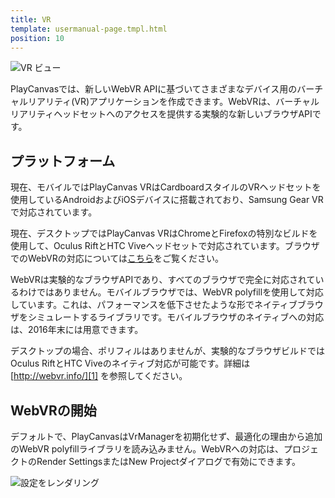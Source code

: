 ```yaml
---
title: VR
template: usermanual-page.tmpl.html
position: 10
---
```


![VR ビュー][3]

PlayCanvasでは、新しいWebVR APIに基づいてさまざまなデバイス用のバーチャルリアリティ(VR)アプリケーションを作成できます。WebVRは、バーチャルリアリティヘッドセットへのアクセスを提供する実験的な新しいブラウザAPIです。

## プラットフォーム

現在、モバイルではPlayCanvas VRはCardboardスタイルのVRヘッドセットを使用しているAndroidおよびiOSデバイスに搭載されており、Samsung Gear VRで対応されています。

現在、デスクトップではPlayCanvas VRはChromeとFirefoxの特別なビルドを使用して、Oculus RiftとHTC Viveヘッドセットで対応されています。ブラウザでのWebVRの対応については[こちら][1]をご覧ください。

<div class="alert alert-info" style="text-align:left">
WebVRは実験的なブラウザAPIであり、すべてのブラウザで完全に対応されているわけではありません。モバイルブラウザでは、WebVR polyfillを使用して対応しています。これは、パフォーマンスを低下させたような形でネイティブブラウザをシミュレートするライブラリです。モバイルブラウザのネイティブへの対応は、2016年末には用意できます。

デスクトップの場合、ポリフィルはありませんが、実験的なブラウザビルドではOculus RiftとHTC Viveのネイティブ対応が可能です。詳細は[http://webvr.info/][1] を参照してください。
</div>

## WebVRの開始

デフォルトで、PlayCanvasはVrManagerを初期化せず、最適化の理由から追加のWebVR polyfillライブラリを読み込みません。WebVRへの対応は、プロジェクトのRender SettingsまたはNew Projectダイアログで有効にできます。

![設定をレンダリング][2]

[1]: http://webvr.info/
[2]: /images/user-manual/vr/render-settings.jpg
[3]: /images/user-manual/vr/vr-view.png

